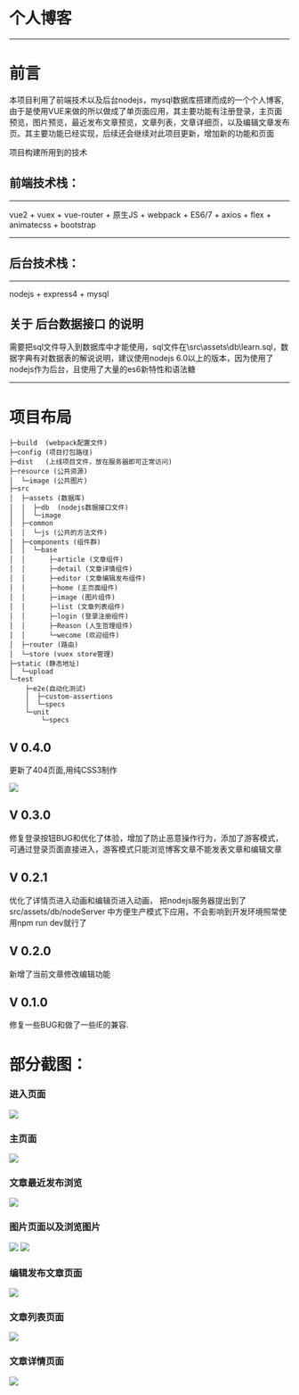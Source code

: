 # 个人博客
****
# 前言

<p>本项目利用了前端技术以及后台nodejs，mysql数据库搭建而成的一个个人博客,由于是使用VUE来做的所以做成了单页面应用，其主要功能有注册登录，主页面预览，图片预览，最近发布文章预览，文章列表，文章详细页，以及编辑文章发布页。其主要功能已经实现，后续还会继续对此项目更新，增加新的功能和页面</p>

项目构建所用到的技术

## 前端技术栈：
*****
 vue2 + vuex + vue-router + 原生JS + webpack + ES6/7 + axios + flex + animatecss + bootstrap
 ****
## 后台技术栈：
***
nodejs + express4 + mysql

## 关于 后台数据接口 的说明
需要把sql文件导入到数据库中才能使用，sql文件在\src\assets\db\learn.sql，数据字典有对数据表的解说说明，建议使用nodejs 6.0以上的版本，因为使用了nodejs作为后台，且使用了大量的es6新特性和语法糖
***
# 项目布局

```
├─build  (webpack配置文件)
├─config (项目打包路径)
├─dist   (上线项目文件，放在服务器即可正常访问)
├─resource (公共资源)
│  └─image (公共图片)
├─src
│  ├─assets (数据库)
│  │  ├─db  (nodejs数据接口文件)
│  │  └─image
│  ├─common
│  │  └─js (公共的方法文件)
│  ├─components (组件群)
│  │  └─base
│  │      ├─article (文章组件)
│  │      ├─detail (文章详情组件)
│  │      ├─editor (文章编辑发布组件)
│  │      ├─home (主页面组件)
│  │      ├─image (图片组件)
│  │      ├─list (文章列表组件)
│  │      ├─login (登录注册组件)
│  │      ├─Reason (人生哲理组件)
│  │      └─wecome (欢迎组件)
│  ├─router (路由)
│  └─store (vuex store管理)
├─static (静态地址)
│  └─upload
└─test
    ├─e2e(自动化测试)
    │  ├─custom-assertions
    │  └─specs
    └─unit
        └─specs

```
## V 0.4.0
更新了404页面,用纯CSS3制作

<img src='https://raw.githubusercontent.com/guxiangyuan11/IMAGE/master/images/1/404%E9%A1%B5%E9%9D%A2.png'>

## V 0.3.0
修复登录按钮BUG和优化了体验，增加了防止恶意操作行为，添加了游客模式，可通过登录页面直接进入，游客模式只能浏览博客文章不能发表文章和编辑文章
## V 0.2.1
优化了详情页进入动画和编辑页进入动画，
把nodejs服务器提出到了 src/assets/db/nodeServer 中方便生产模式下应用，不会影响到开发环境照常使用npm run dev就行了
## V 0.2.0
新增了当前文章修改编辑功能

## V 0.1.0
修复一些BUG和做了一些IE的兼容.

# 部分截图：
### 进入页面
<img src='https://raw.githubusercontent.com/guxiangyuan11/IMAGE/master/images/1/%E8%BF%9B%E5%85%A5%E9%A1%B5%E9%9D%A2.jpg'>

###  主页面
<img src='https://raw.githubusercontent.com/guxiangyuan11/IMAGE/master/images/1/%E4%B8%BB%E9%A1%B5%E9%9D%A2.jpg'>

### 文章最近发布浏览
<img src='https://raw.githubusercontent.com/guxiangyuan11/IMAGE/master/images/1/%E5%8D%9A%E5%AE%A2%E6%96%87%E7%AB%A0%E6%9C%80%E8%BF%91%E5%8F%91%E5%B8%83%E9%A1%B5.jpg'>

### 图片页面以及浏览图片

<img src='https://raw.githubusercontent.com/guxiangyuan11/IMAGE/master/images/1/%E5%9B%BE%E7%89%87%E9%A1%B5%E9%9D%A2.jpg'>
<img src='https://raw.githubusercontent.com/guxiangyuan11/IMAGE/master/images/1/%E5%9B%BE%E7%89%87%E9%A2%84%E8%A7%88%E9%A1%B5%E9%9D%A2.jpg'>

### 编辑发布文章页面
<img src='https://raw.githubusercontent.com/guxiangyuan11/IMAGE/master/images/1/%E6%96%87%E7%AB%A0%E5%8F%91%E5%B8%83%E7%BC%96%E8%BE%91%E9%A1%B5%E9%9D%A2.jpg'>

### 文章列表页面
<img src='https://raw.githubusercontent.com/guxiangyuan11/IMAGE/master/images/1/%E6%96%87%E7%AB%A0%E5%88%97%E8%A1%A8.jpg'>

### 文章详情页面
<img src='https://raw.githubusercontent.com/guxiangyuan11/IMAGE/master/images/1/%E6%96%87%E7%AB%A0%E8%AF%A6%E7%BB%86%E9%A1%B5.jpg'>
